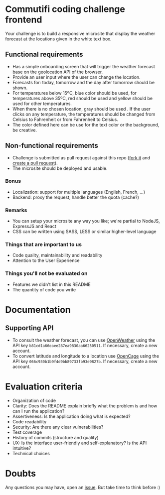 # Commutifi coding challenge frontend

Your challenge is to build a responsive microsite that display the weather forecast at the locations given in the white text box.

## Functional requirements

- Has a simple onboarding screen that will trigger the weather forecast base on the geolocation API of the browser.
- Provide an user input where the user can change the location.
- Forecasts for: today, tomorrow and the day after tomorrow should be shown.
- For temperatures below 15ºC, blue color should be used, for temperatures above 35ºC, red should be used and yellow should be used for other temperatures.
- When there is no chosen location, gray should be used . If the user clicks on any temperature, the temperatures should be changed from Celsius to Fahrenheit or from Fahrenheit to Celsius.
- The color defined here can be use for the text color or the background, be creative.

## Non-functional requirements

- Challenge is submitted as pull request against this repo ([fork it](https://help.github.com/articles/fork-a-repo/) and [create a pull request](https://help.github.com/articles/creating-a-pull-request-from-a-fork/)).
- The microsite should be deployed and usable.

### Bonus

* Localization: support for multiple languages (English, French, ...)
* Backend: proxy the request, handle better the quota (cache?)
### Remarks

* You can setup your microsite any way you like; we're partial to NodeJS, ExpressJS and React
* CSS can be written using SASS, LESS or similar higher-level language

### Things that are important to us

- Code quality, maintainability and readability
- Attention to the User Experience

### Things you'll not be evaluated on

- Features we didn't list in this README
- The quantity of code you write

# Documentation

## Supporting API

- To consult the weather forecast, you can use [OpenWeather](https://api.openweathermap.org/data/2.5/weather?lat=33.44&lon=-94.04&appid=b81cd1a66eaee287ea9830aa66250511) using the API key `b81cd1a66eaee287ea9830aa66250511`. If necessary, create a new account.
- To convert latitude and longitude to a location use [OpenCage](https://api.opencagedata.com/geocode/v1/json?q=%7B%7Blatitude%7D%7D,%7B%7Blongitude%7D%7D&key=066c930b1b9f4d9bb89733fb93e9827b&language=en) using the API key `066c930b1b9f4d9bb89733fb93e9827b`. If necessary, create a new account.


# Evaluation criteria

- Organization of code
- Clarity: Does the README explain briefly what the problem is and how can I run the application?
- Assertiveness: Is the application doing what is expected?
- Code readability
- Security: Are there any clear vulnerabilities?
- Test coverage
- History of commits (structure and quality)
- UX: Is the interface user-friendly and self-explanatory? Is the API intuitive?
- Technical choices

# Doubts

Any questions you may have, open an [issue](https://github.com/Commutifi/coding-challenge-frontend). But take time to think before :)
